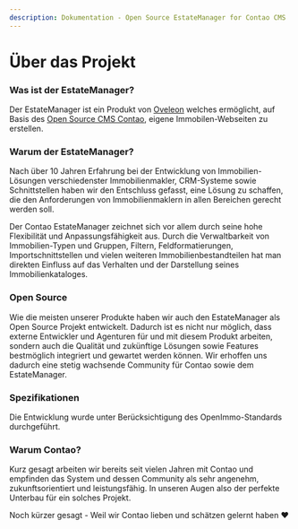 ```yaml
---
description: Dokumentation - Open Source EstateManager for Contao CMS
---
```


# Über das Projekt

### Was ist der EstateManager?

Der EstateManager ist ein Produkt von [Oveleon](https://www.oveleon.de) welches ermöglicht, auf Basis des [Open Source CMS Contao](https://www.contao.org), eigene Immobilen-Webseiten zu erstellen.&#x20;

### Warum der EstateManager?

Nach über 10 Jahren Erfahrung bei der Entwicklung von Immobilien-Lösungen verschiedenster Immobilienmakler, CRM-Systeme sowie Schnittstellen haben wir den Entschluss gefasst, eine Lösung zu schaffen, die den Anforderungen von Immobilienmaklern in allen Bereichen gerecht werden soll.

Der Contao EstateManager zeichnet sich vor allem durch seine hohe Flexibilität und Anpassungsfähigkeit aus. Durch die Verwaltbarkeit von Immobilien-Typen und Gruppen, Filtern, Feldformatierungen, Importschnittstellen und vielen weiteren Immobilienbestandteilen hat man direkten Einfluss auf das Verhalten und der Darstellung seines Immobilienkataloges.

### Open Source

Wie die meisten unserer Produkte haben wir auch den EstateManager als Open Source Projekt entwickelt. Dadurch ist es nicht nur möglich, dass externe Entwickler und Agenturen für und mit diesem Produkt arbeiten, sondern auch die Qualität und zukünftige Lösungen sowie Features bestmöglich integriert und gewartet werden können. Wir erhoffen uns dadurch eine stetig wachsende Community für Contao sowie dem EstateManager.

### Spezifikationen

Die Entwicklung wurde unter Berücksichtigung des OpenImmo-Standards durchgeführt.

### Warum Contao?

Kurz gesagt arbeiten wir bereits seit vielen Jahren mit Contao und empfinden das System und dessen Community als sehr angenehm, zukunftsorientiert und leistungsfähig. In unseren Augen also der perfekte Unterbau für ein solches Projekt.

Noch kürzer gesagt - Weil wir Contao lieben und schätzen gelernt haben :heart:&#x20;
